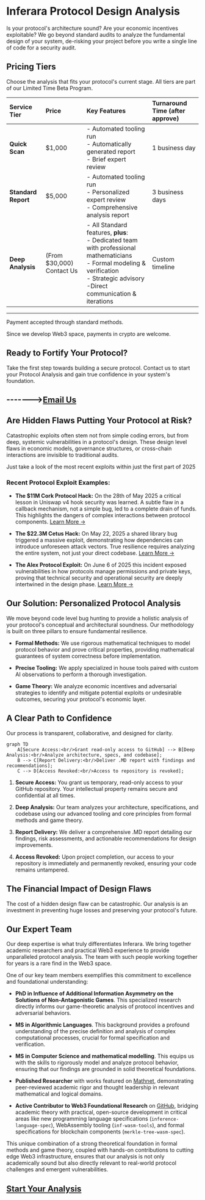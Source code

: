 # Inferara Protocol Design Analysis

Is your protocol's architecture sound? Are your economic incentives exploitable? We go beyond standard audits to analyze the fundamental design of your system, de-risking your project before you write a single line of code for a security audit.

## Pricing Tiers

Choose the analysis that fits your protocol's current stage. All tiers are part of our Limited Time Beta Program.

| Service Tier      | Price       | Key Features                                                                                                                                                                                                                                                             | Turnaround Time (after approve)   |
| :---------------- | :---------- | :----------------------------------------------------------------------------------------------------------------------------------------------------------------------------------------------------------------------------------------------------------------------- | :----------------- |
| **Quick Scan** | $1,000      | - Automated tooling run<br>- Automatically generated report<br>- Brief expert review                                                                                                                                                                                   | 1 business day     |
| **Standard Report** | $5,000      | - Automated tooling run<br>- Personalized expert review<br>- Comprehensive analysis report<br>                                                                                                                                  | 3 business days    |
| **Deep Analysis** | (From $30,000) Contact Us  | - All Standard features, **plus**:<br>- Dedicated team with professional mathematicians<br>- Formal modeling & verification<br>- Strategic advisory<br>-Direct communication & iterations                                                                                       | Custom timeline    |
---
Payment accepted through standard methods.

Since we develop Web3 space, payments in crypto are welcome.

## Ready to Fortify Your Protocol?

Take the first step towards building a secure protocol. Contact us to start your Protocol Analysis and gain true confidence in your system's foundation.

------->[Email Us](mailto:info@inferara.com)
---

## Are Hidden Flaws Putting Your Protocol at Risk?

Catastrophic exploits often stem not from simple coding errors, but from deep, systemic vulnerabilities in a protocol's design. These design level flaws in economic models, governance structures, or cross-chain interactions are invisible to traditional audits.

Just take a look of the most recent exploits within just the first part of 2025
### Recent Protocol Exploit Examples:


* **The $11M Cork Protocol Hack:** On the 28th of May 2025 
a critical lesson in Uniswap v4 hook security was learned. A subtle flaw in a callback mechanism, not a simple bug, led to a complete drain of funds. This highlights the dangers of complex interactions between protocol components.
    [Learn More →](https://dedaub.com/blog/the-11m-cork-protocol-hack-a-critical-lesson-in-uniswap-v4-hook-security/)

* **The $22.3M Cetus Hack:** On May 22, 2025 a shared library bug triggered a massive exploit, demonstrating how dependencies can introduce unforeseen attack vectors. True resilience requires analyzing the entire system, not just your direct codebase.
    [Learn More →](https://www.merklescience.com/blog/hack-track-how-a-shared-library-bug-triggered-the-223m-cetus-hack)

* **The Alex Protocol Exploit:** On June 6 of 2025 this incident exposed vulnerabilities in how protocols manage permissions and private keys, proving that technical security and operational security are deeply intertwined in the design phase.
    [Learn More →](https://www.onesafe.io/blog/alex-protocol-exploit-lessons-in-defi-security)

## Our Solution: Personalized Protocol Analysis

We move beyond code level bug hunting to provide a holistic analysis of your protocol's conceptual and architectural soundness. Our methodology is built on three pillars to ensure fundamental resilience.

* **Formal Methods:** We use rigorous mathematical techniques to model protocol behavior and prove critical properties, providing mathematical guarantees of system correctness before implementation.

* **Precise Tooling:** We apply specialized in house tools paired with custom AI observations to perform a thorough investigation. 

* **Game Theory:** We analyze economic incentives and adversarial strategies to identify and mitigate potential exploits or undesirable outcomes, securing your protocol's economic layer.

## A Clear Path to Confidence

Our process is transparent, collaborative, and designed for clarity.


```mermaid
graph TD
    A[Secure Access:<br/>Grant read-only access to GitHub] --> B[Deep Analysis:<br/>Analyze architecture, specs, and codebase];
    B --> C[Report Delivery:<br/>Deliver .MD report with findings and recommendations];
    C --> D[Access Revoked:<br/>Access to repository is revoked];
```

1.  **Secure Access:** You grant us temporary, read-only access to your GitHub repository. Your intellectual property remains secure and confidential at all times.

2.  **Deep Analysis:** Our team analyzes your architecture, specifications, and codebase using our advanced tooling and core principles from formal methods and game theory.

3.  **Report Delivery:** We deliver a comprehensive .MD report detailing our findings, risk assessments, and actionable recommendations for design improvements.

4.  **Access Revoked:** Upon project completion, our access to your repository is immediately and permanently revoked, ensuring your code remains untampered.


## The Financial Impact of Design Flaws

The cost of a hidden design flaw can be catastrophic. Our analysis is an investment in preventing huge losses and preserving your protocol's future.


## Our Expert Team

Our deep expertise is what truly differentiates Inferara. We bring together academic researchers and practical Web3 experience to provide unparalleled protocol analysis. The team with such people working together for years is a rare find in the Web3 space.

One of our key team members exemplifies this commitment to excellence and foundational understanding:

* **PhD in Influence of Additional Information Asymmetry on the Solutions of Non-Antagonistic Games**. This specialized research directly informs our game-theoretic analysis of protocol incentives and adversarial behaviors.

* **MS in Algorithmic Languages**. This background provides a profound understanding of the precise definition and analysis of complex computational processes, crucial for formal specification and verification.

* **MS in Computer Science and mathematical modelling**. This equips us with the skills to rigorously model and analyze protocol behavior, ensuring that our findings are grounded in solid theoretical foundations.

* **Published Researcher** with works featured on [Mathnet](https://www.mathnet.ru/php/person.phtml?option_lang=eng&personid=147678), demonstrating peer-reviewed academic rigor and thought leadership in relevant mathematical and logical domains.

* **Active Contributor to Web3 Foundational Research** on [GitHub](https://github.com/Inferara), bridging academic theory with practical, open-source development in critical areas like new programming language specifications (`inference-language-spec`), WebAssembly tooling (`inf-wasm-tools`), and formal specifications for blockchain components (`merkle-tree-wasm-spec`).

This unique combination of a strong theoretical foundation in formal methods and game theory, coupled with hands-on contributions to cutting edge Web3 infrastructure, ensures that our analysis is not only academically sound but also directly relevant to real-world protocol challenges and emergent vulnerabilities.


## [Start Your Analysis](mailto:info@inferara.com)
